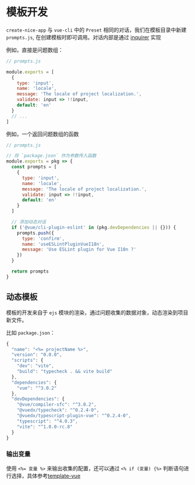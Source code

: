 # 模板开发

`create-nice-app` 与 `vue-cli` 中的 `Preset` 相同的对话，我们在模板目录中新建`prompts.js`, 在创建模板时即可调用。对话内部是通过 [inquirer](https://github.com/SBoudrias/Inquirer.js) 实现

例如，直接是问题数组：

```js
// prompts.js

module.exports = [
  {
    type: 'input',
    name: 'locale',
    message: 'The locale of project localization.',
    validate: input => !!input,
    default: 'en'
  }
  // ...
]
```

例如，一个返回问题数组的函数

```js
// prompts.js

// 将 `package.json` 作为参数传入函数
module.exports = pkg => {
  const prompts = [
    {
      type: 'input',
      name: 'locale',
      message: 'The locale of project localization.',
      validate: input => !!input,
      default: 'en'
    }
  ]

  // 添加动态对话
  if ('@vue/cli-plugin-eslint' in (pkg.devDependencies || {})) {
    prompts.push({
      type: 'confirm',
      name: 'useESLintPluginVueI18n',
      message: 'Use ESLint plugin for Vue I18n ?'
    })
  }

  return prompts
}
```

## 动态模板

模板的开发来自于 `ejs` 模块的渲染，通过问题收集的数据对象，动态渲染到项目新文件。

比如 `package.json`：

```js
{
  "name": "<%= projectName %>",
  "version": "0.0.0",
  "scripts": {
    "dev": "vite",
    "build": "typecheck . && vite build"
  },
  "dependencies": {
    "vue": "^3.0.2"
  },
  "devDependencies": {
    "@vue/compiler-sfc": "^3.0.2",
    "@vuedx/typecheck": "^0.2.4-0",
    "@vuedx/typescript-plugin-vue": "^0.2.4-0",
    "typescript": "^4.0.3",
    "vite": "^1.0.0-rc.8"
  }
}
```

### 输出变量

使用 `<%= 变量 %>` 来输出收集的配置，还可以通过 `<% if (变量) {%>` 判断语句进行选择，具体参考[template-vue](https://github.com/tomieric/create-nice-app/preset/template-vue)
